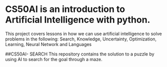 # CS50AI is an introduction to Artificial Intelligence with python. 
This project covers lessons in how we can use artificial intelligence to solve problems in the following:
Search, Knowledge, Uncertainty, Optimization, Learning, Neural Network and Languages

##CS50AI- SEARCH
This repository contains the solution to a puzzle by using AI to search for the goal through a maze.
